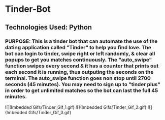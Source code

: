# Tinder-Bot

## Technologies Used: Python

### PURPOSE: This is a tinder bot that can automate the use of the dating application called "Tinder" to help you find love. The bot can login to tinder, swipe right or left randomly, & clear all popups to get you matches continuously. The "auto_swipe" function swipes every second & it has a counter that prints out each second it is running, thus outputing the seconds on the terminal. The auto_swipe function goes non stop until 2700 seconds (45 minutes). You may need to sign up to "tinder plus" in order to get unlimited matches so the bot can last the full 45 minutes.

![](Imbedded Gifs/Tinder_Gif_1.gif)
![](Imbedded Gifs/Tinder_Gif_2.gif)
![](Imbedded Gifs/Tinder_Gif_3.gif)
